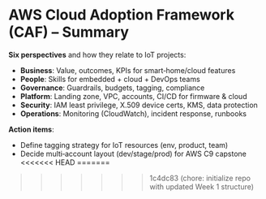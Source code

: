 # AWS Cloud Adoption Framework (CAF) – Summary

**Six perspectives** and how they relate to IoT projects:
- **Business**: Value, outcomes, KPIs for smart‑home/cloud features
- **People**: Skills for embedded + cloud + DevOps teams
- **Governance**: Guardrails, budgets, tagging, compliance
- **Platform**: Landing zone, VPC, accounts, CI/CD for firmware & cloud
- **Security**: IAM least privilege, X.509 device certs, KMS, data protection
- **Operations**: Monitoring (CloudWatch), incident response, runbooks

**Action items**:
- Define tagging strategy for IoT resources (env, product, team)
- Decide multi‑account layout (dev/stage/prod) for AWS C9 capstone
<<<<<<< HEAD
=======

>>>>>>> 1c4dc83 (chore: initialize repo with updated Week 1 structure)
